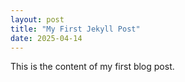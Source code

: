 ```yaml
---
layout: post
title: "My First Jekyll Post"
date: 2025-04-14
---
```

This is the content of my first blog post.

